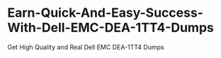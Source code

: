 # Earn-Quick-And-Easy-Success-With-Dell-EMC-DEA-1TT4-Dumps
Get High Quality and Real Dell EMC DEA-1TT4 Dumps
